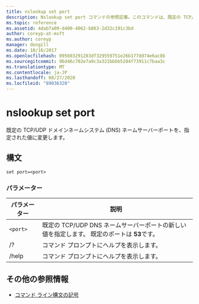 ```yaml
---
title: nslookup set port
description: Nslookup set port コマンドの参照記事。このコマンドは、既定の TCP/UDP ドメインネームシステム (DNS) ネームサーバーポートを、指定された値に変更します。
ms.topic: reference
ms.assetid: 4dab7a09-d400-4062-b863-2d32c191c3bd
author: coreyp-at-msft
ms.author: coreyp
manager: dongill
ms.date: 10/16/2017
ms.openlocfilehash: 095603291283df329559751e26b177dd74e6ac8b
ms.sourcegitcommit: 96d46c702e7a9c3a321bbbb5284f73911c7baa3c
ms.translationtype: MT
ms.contentlocale: ja-JP
ms.lasthandoff: 08/27/2020
ms.locfileid: "89036320"
---
```

# <a name="nslookup-set-port"></a>nslookup set port

既定の TCP/UDP ドメインネームシステム (DNS) ネームサーバーポートを、指定された値に変更します。

## <a name="syntax"></a>構文

```
set port=<port>
```

### <a name="parameters"></a>パラメーター

| パラメーター | 説明 |
| ---------- | ---------- |
| `<port>` | 既定の TCP/UDP DNS ネームサーバーポートの新しい値を指定します。 既定のポートは **53**です。 |
| /? | コマンド プロンプトにヘルプを表示します。 |
| /help | コマンド プロンプトにヘルプを表示します。 |

## <a name="additional-references"></a>その他の参照情報

- [コマンド ライン構文の記号](command-line-syntax-key.md)
